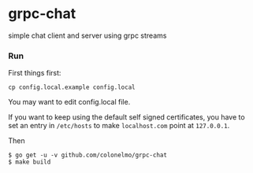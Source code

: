 # grpc-chat

simple chat client and server using grpc streams

### Run
First things first:
```
cp config.local.example config.local
```
You may want to edit config.local file.

If you want to keep using the default self signed certificates, you have to set
an entry in ```/etc/hosts``` to make ```localhost.com``` point at ```127.0.0.1```.

Then

```
$ go get -u -v github.com/colonelmo/grpc-chat
$ make build
```
